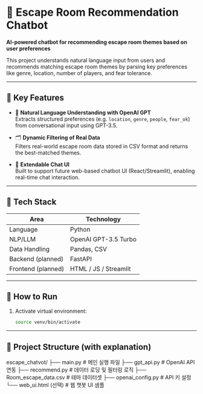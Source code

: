 # 🎲 Escape Room Recommendation Chatbot

**AI-powered chatbot for recommending escape room themes based on user preferences**

This project understands natural language input from users and recommends matching escape room themes by parsing key preferences like genre, location, number of players, and fear tolerance.

------------------------------------------------------------
## 📌 Key Features

- 🧠 **Natural Language Understanding with OpenAI GPT**  
  Extracts structured preferences (e.g. `location`, `genre`, `people`, `fear_ok`) from conversational input using GPT-3.5.

- 🗂️ **Dynamic Filtering of Real Data**  
  Filters real-world escape room data stored in CSV format and returns the best-matched themes.

- 💬 **Extendable Chat UI**  
  Built to support future web-based chatbot UI (React/Streamlit), enabling real-time chat interaction.

------------------------------------------------------------

## 🧩 Tech Stack

| Area         | Technology               |
|--------------|---------------------------|
| Language     | Python                    |
| NLP/LLM      | OpenAI GPT-3.5 Turbo      |
| Data Handling| Pandas, CSV               |
| Backend (planned) | FastAPI             |
| Frontend (planned) | HTML / JS / Streamlit |

------------------------------------------------------------

## 🧪 How to Run

1. Activate virtual environment:
   ```bash
   source venv/bin/activate
   
------------------------------------------------------------

## 📁 Project Structure (with explanation)
escape_chatvot/
├── main.py                  # 메인 실행 파일
├── gpt_api.py              # OpenAI API 연동
├── recommend.py            # 데이터 로딩 및 필터링 로직
├── Room_escape_data.csv    # 테마 데이터셋
├── openai_config.py        # API 키 설정
└── web_ui.html (선택)      # 웹 챗봇 UI 샘플
